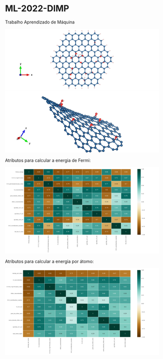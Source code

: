 # ML-2022-DIMP
Trabalho Aprendizado de Máquina

![image](https://github.com/Karl-Marcos/ML-2022-DIMP/blob/main/imagens/neutral_12141.png)
![image](https://github.com/Karl-Marcos/ML-2022-DIMP/blob/main/imagens/neutral_6221.png)

Atributos para calcular a energia de Fermi:

![image](https://github.com/Karl-Marcos/ML-2022-DIMP/blob/main/imagens/atributos_energia_fermi.png)

Atributos para calcular a energia por átomo:

![image](https://github.com/Karl-Marcos/ML-2022-DIMP/blob/main/imagens/atributos_energia_por_atomo.png)

